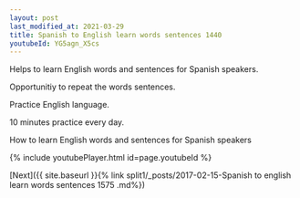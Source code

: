 ```yaml
---
layout: post
last_modified_at: 2021-03-29
title: Spanish to English learn words sentences 1440 
youtubeId: YG5agn_X5cs
---
```

 
 
Helps to learn English words and sentences for Spanish speakers.

Opportunitiy to repeat the words sentences. 

Practice English language. 
 
10 minutes practice every day. 
 
How to learn English words and sentences for Spanish speakers 
 
{% include youtubePlayer.html id=page.youtubeId %}
 
 
[Next]({{ site.baseurl }}{% link  split1/_posts/2017-02-15-Spanish to english learn words sentences 1575 .md%})
 
